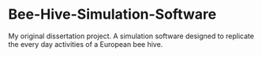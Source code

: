 # Bee-Hive-Simulation-Software
 My original dissertation project. A simulation software designed to replicate the every day activities of a European bee hive.  
